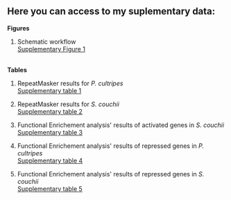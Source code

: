 ## Here you can access to my suplementary data:

**Figures**
1. Schematic workflow\
[Supplementary Figure 1](workflow.jpg)

\
**Tables**
1. RepeatMasker results for *P. cultripes*\
[Supplementary table 1](Supplementary_table_1.fa.tbl)

2. RepeatMasker results for *S. couchii*\
[Supplementary table 2](Supplementary_table_2.fna.tbl)

3. Functional Enrichement analysis' results of activated genes in *S. couchii*\
[Supplementary table 3](functional_enrichment_scaph_activated.csv)

4. Functional Enrichement analysis' results of repressed genes in *P. cultripes*\
[Supplementary table 4](functional_enrichment_pelob_repressed.csv)

5. Functional Enrichement analysis' results of repressed genes in *S. couchii*\
[Supplementary table 5](functional_enrichment_scaph_repressed.csv)
